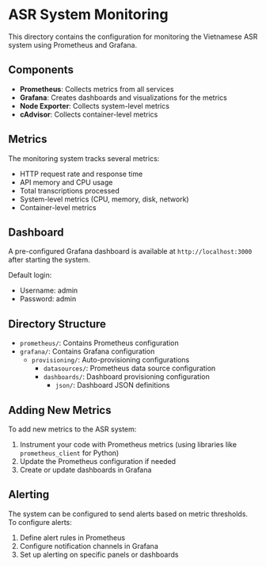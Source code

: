 # ASR System Monitoring

This directory contains the configuration for monitoring the Vietnamese ASR system using Prometheus and Grafana.

## Components

- **Prometheus**: Collects metrics from all services
- **Grafana**: Creates dashboards and visualizations for the metrics
- **Node Exporter**: Collects system-level metrics
- **cAdvisor**: Collects container-level metrics

## Metrics

The monitoring system tracks several metrics:

- HTTP request rate and response time
- API memory and CPU usage
- Total transcriptions processed
- System-level metrics (CPU, memory, disk, network)
- Container-level metrics

## Dashboard

A pre-configured Grafana dashboard is available at `http://localhost:3000` after starting the system.

Default login:
- Username: admin
- Password: admin

## Directory Structure

- `prometheus/`: Contains Prometheus configuration
- `grafana/`: Contains Grafana configuration
  - `provisioning/`: Auto-provisioning configurations
    - `datasources/`: Prometheus data source configuration
    - `dashboards/`: Dashboard provisioning configuration
      - `json/`: Dashboard JSON definitions

## Adding New Metrics

To add new metrics to the ASR system:

1. Instrument your code with Prometheus metrics (using libraries like `prometheus_client` for Python)
2. Update the Prometheus configuration if needed
3. Create or update dashboards in Grafana

## Alerting

The system can be configured to send alerts based on metric thresholds. 
To configure alerts:

1. Define alert rules in Prometheus
2. Configure notification channels in Grafana
3. Set up alerting on specific panels or dashboards 